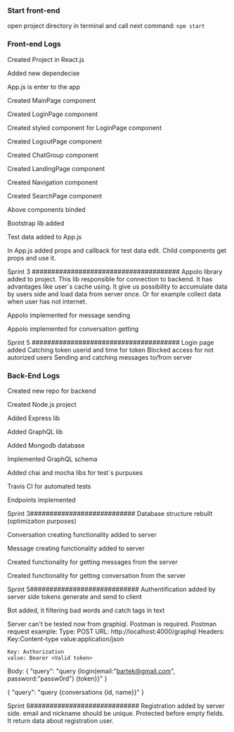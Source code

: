### Start front-end
open project directory in terminal and call next command:
`npm start`

### Front-end Logs
 Created Project in React.js

 Added new dependecise

 App.js is enter to the app

 Created MainPage component
 
 Created LoginPage component

 Created styled component for LoginPage component

 Created LogoutPage component

 Created ChatGroup component

 Created LandingPage component

 Created Navigation component

 Created SearchPage component

 Above components binded

 Bootstrap lib added

 Test data added to App.js

 In App.js added props and callback for test data edit. Child components get props and use it.

Sprint 3 ######################################
 Appolo library added to project.
 This lib responsible for connection to backend.
 It has advantages like user`s cache using. It give us possibility to accumulate data by users side and load data
 from server once. Or for example collect data when user has not internet.

Appolo implemented for message sending 

Appolo implemented for conversation getting 

Sprint 5 ######################################
Login page added
Catching token userid and time for token
Blocked access for not autorized users
Sending and catching messages to/from server

 ### Back-End Logs
Created new repo for backend

Created Node.js project

Added Express lib

Added GraphQL lib

Added Mongodb database

Implemented GraphQL schema 

Added chai and mocha libs for test`s purpuses

Travis CI for automated tests

Endpoints implemented

Sprint 3###########################
Database structure rebuilt (optimization purposes)

Conversation creating functionality added to server

Message creating functionality added to server

Created functionality for getting messages from the server

Created functionality for getting conversation from the server

Sprint 5############################
Authentification added by server side
tokens generate and send to client

Bot added, it filtering bad words and catch tags in text

Server can't be tested now from graphiql. Postman is required.
Postman request example:
Type: POST
URL: http://localhost:4000/graphql
Headers:
    Key:Content-type
    value:application/json

    Key: Authorization
    value: Bearer <Valid token>

Body:
{
	"query": "query {login(email:\"bartek@gmail.com\", password:\"passw0rd\") {token}}"
}

{
	"query": "query {conversations {id, name}}"
}

Sprint 6############################
Registration added by server side. email and nickname should be unique.
Protected before empty fields. It return data about registration user.

